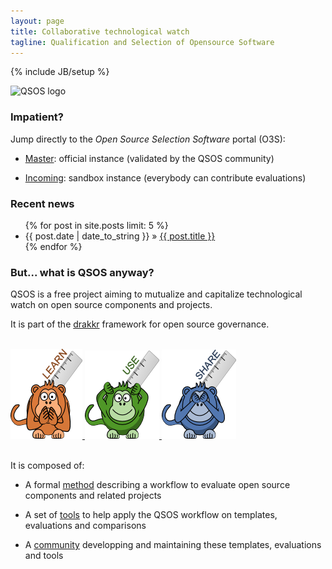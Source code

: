 ```yaml
---
layout: page
title: Collaborative technological watch
tagline: Qualification and Selection of Opensource Software
---
```

{% include JB/setup %}

![QSOS logo](https://raw.github.com/drakkr/QSOS/master/Method/fr/Images/QSOS-small.png)

### Impatient?

Jump directly to the _Open Source Selection Software_ portal (O3S):

* [Master](http://master.qsos.org): official instance (validated by the QSOS community)

* [Incoming](http://incoming.qsos.org): sandbox instance (everybody can contribute evaluations)

### Recent news

<ul class="posts">
  {% for post in site.posts limit: 5 %}
    <li><span>{{ post.date | date_to_string }}</span> &raquo; <a href="{{ BASE_PATH }}{{ post.url }}">{{ post.title }}</a></li>
  {% endfor %}
</ul>

### But... what is QSOS anyway?
  
QSOS is a free project aiming to mutualize and capitalize technological watch on open source components and projects.

It is part of the [drakkr](http://www.drakkr.org) framework for open source governance.

<br/>  
<div>
  <a href="Method.html"> <img src="images/monkey-iwazaru-learn.png"/> </a> 
  <a href="Tools.html"> <img src="images/monkey-kikazaru-use.png"/> </a> 
  <a href="Community.html"> <img src="images/monkey-mizaru-share.png"/> </a>  
</div>
<br/>  

It is composed of:

* A formal [method](/Method.html) describing a workflow to evaluate open source components and related projects

* A set of [tools](/Tools.html) to help apply the QSOS workflow on templates, evaluations and comparisons

* A [community](/Community.html) developping and maintaining these templates, evaluations and tools


